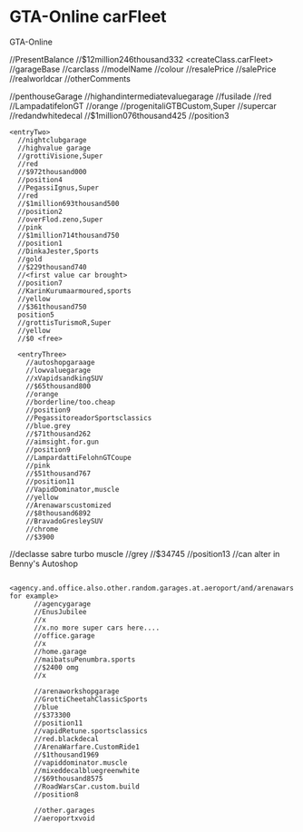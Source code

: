 # GTA-Online carFleet
GTA-Online

//PresentBalance
//$12million246thousand332
<createClass.carFleet>
//garageBase
  //carclass
  //modelName
  //colour
  //resalePrice
  //salePrice
  //realworldcar
  //otherComments
  <fin>

  <entryOne>
    //penthouseGarage
    //highandintermediatevaluegarage
    //fusilade
      //red
    //LampadatifelonGT
      //orange
    //progenitaliGTBCustom,Super
      //supercar
      //redandwhitedecal
      //$1million076thousand425
      //position3
    
    <entryTwo>
      //nightclubgarage
      //highvalue garage
      //grottiVisione,Super
      //red
      //$972thousand000
      //position4
      //PegassiIgnus,Super
      //red
      //$1million693thousand500
      //position2
      //overFlod.zeno,Super
      //pink
      //$1million714thousand750
      //position1
      //DinkaJester,Sports
      //gold
      //$229thousand740
      //<first value car brought>
      //position7  
      //KarinKurumaarmoured,sports
      //yellow
      //$361thousand750
      position5
      //grottisTurismoR,Super
      //yellow
      //$0 <free>
      
      <entryThree>
        //autoshopgaraage
        //lowvaluegarage
        //xVapidsandkingSUV
        //$65thousand800
        //orange
        //borderline/too.cheap
        //position9
        //PegassitoreadorSportsclassics
        //blue.grey
        //$71thousand262
        //aimsight.for.gun
        //position9
        //LampardattiFelohnGTCoupe
        //pink
        //$51thousand767
        //position11
        //VapidDominator,muscle
        //yellow
        //Arenawarscustomized
        //$8thousand6892
        //BravadoGresleySUV
        //chrome
        //$3900
//declasse sabre turbo muscle
//grey
//$34745
//position13
//can alter in Benny's Autoshop
        
        <agency.and.office.also.other.random.garages.at.aeroport/and/arenawars for example>
          //agencygarage
          //EnusJubilee
          //x
          //x.no more super cars here....
          //office.garage
          //x
          //home.garage
          //maibatsuPenumbra.sports
          //$2400 omg
          //x
          
          //arenaworkshopgarage
          //GrottiCheetahClassicSports
          //blue
          //$373300
          //position11
          //vapidRetune.sportsclassics
          //red.blackdecal
          //ArenaWarfare.CustomRide1
          //$1thousand1969
          //vapiddominator.muscle
          //mixeddecalbluegreenwhite
          //$69thousand8575
          //RoadWarsCar.custom.build
          //position8
          
          //other.garages
          //aeroportxvoid
          
